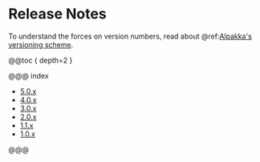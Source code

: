 # Release Notes

To understand the forces on version numbers, read about @ref:[Alpakka's versioning scheme](../other-docs/versioning.md).

@@toc { depth=2 }

@@@ index

* [5.0.x](5.0.x.md)
* [4.0.x](4.0.x.md)
* [3.0.x](3.0.x.md)
* [2.0.x](2.0.x.md)
* [1.1.x](1.1.x.md)
* [1.0.x](1.0.x.md)

@@@

